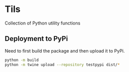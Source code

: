 # Tils

Collection of Python utility functions

## Deployment to PyPi

Need to first build the package and then upload it to PyPi.

```bash
python -m build
python -m twine upload --repository testpypi dist/*
```
